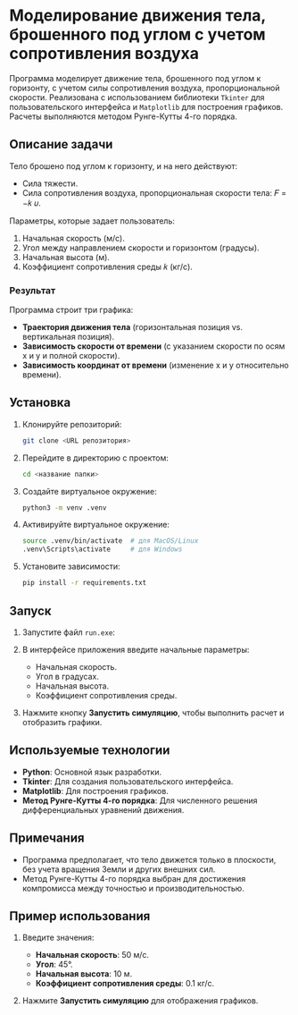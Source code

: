 # Моделирование движения тела, брошенного под углом с учетом сопротивления воздуха

Программа моделирует движение тела, брошенного под углом к горизонту, с учетом силы сопротивления воздуха, пропорциональной скорости. Реализована с использованием библиотеки `Tkinter` для пользовательского интерфейса и `Matplotlib` для построения графиков. Расчеты выполняются методом Рунге-Кутты 4-го порядка.

## Описание задачи

Тело брошено под углом к горизонту, и на него действуют:
- Сила тяжести.
- Сила сопротивления воздуха, пропорциональная скорости тела: 𝐹 = −𝑘 𝜐.

Параметры, которые задает пользователь:
1. Начальная скорость (м/с).
2. Угол между направлением скорости и горизонтом (градусы).
3. Начальная высота (м).
4. Коэффициент сопротивления среды 𝑘 (кг/с).

### Результат

Программа строит три графика:
- **Траектория движения тела** (горизонтальная позиция vs. вертикальная позиция).
- **Зависимость скорости от времени** (с указанием скорости по осям x и y и полной скорости).
- **Зависимость координат от времени** (изменение x и y относительно времени).

## Установка

1. Клонируйте репозиторий:
    ```bash
    git clone <URL репозитория>
    ```
2. Перейдите в директорию с проектом:
    ```bash
    cd <название папки>
    ```
3. Создайте виртуальное окружение:
    ```bash
    python3 -m venv .venv
    ```
4. Активируйте виртуальное окружение:
    ```bash
    source .venv/bin/activate  # для MacOS/Linux
    .venv\Scripts\activate     # для Windows
    ```
5. Установите зависимости:
    ```bash
    pip install -r requirements.txt
    ```

## Запуск

1. Запустите файл `run.exe`:

2. В интерфейсе приложения введите начальные параметры:
   - Начальная скорость.
   - Угол в градусах.
   - Начальная высота.
   - Коэффициент сопротивления среды.
   
3. Нажмите кнопку **Запустить симуляцию**, чтобы выполнить расчет и отобразить графики.

## Используемые технологии

- **Python**: Основной язык разработки.
- **Tkinter**: Для создания пользовательского интерфейса.
- **Matplotlib**: Для построения графиков.
- **Метод Рунге-Кутты 4-го порядка**: Для численного решения дифференциальных уравнений движения.

## Примечания

- Программа предполагает, что тело движется только в плоскости, без учета вращения Земли и других внешних сил.
- Метод Рунге-Кутты 4-го порядка выбран для достижения компромисса между точностью и производительностью.
  
## Пример использования

1. Введите значения:
   - **Начальная скорость**: 50 м/с.
   - **Угол**: 45°.
   - **Начальная высота**: 10 м.
   - **Коэффициент сопротивления среды**: 0.1 кг/с.
   
2. Нажмите **Запустить симуляцию** для отображения графиков.
